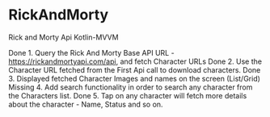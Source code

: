 # RickAndMorty
Rick and Morty Api Kotlin-MVVM

Done 1. Query the Rick And Morty Base API URL - https://rickandmortyapi.com/api, and fetch Character
URLs
Done 2. Use the Character URL fetched from the First Api call to download characters.
Done 3. Displayed fetched Character Images and names on the screen (List/Grid)
Missing 4. Add search functionality in order to search any character from the Characters list.
Done 5. Tap on any character will fetch more details about the character - Name, Status and so on.
